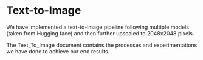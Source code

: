# Text-to-Image
We have implemented a text-to-image pipeline following multiple models (taken from Hugging face) and then further upscaled to 2048x2048 pixels.

The Text_To_Image document contains the processes and experimentations we have done to achieve our end results.
